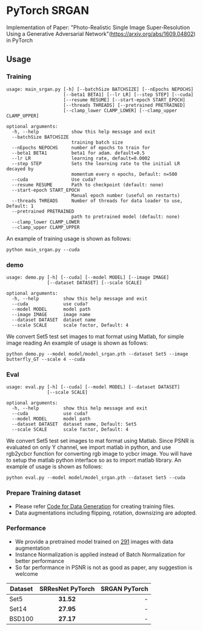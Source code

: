 # PyTorch SRGAN
Implementation of Paper: "Photo-Realistic Single Image Super-Resolution Using a Generative Adversarial Network"(https://arxiv.org/abs/1609.04802) in PyTorch

## Usage
### Training
```
usage: main_srgan.py [-h] [--batchSize BATCHSIZE] [--nEpochs NEPOCHS]
                     [--beta1 BETA1] [--lr LR] [--step STEP] [--cuda]
                     [--resume RESUME] [--start-epoch START_EPOCH]
                     [--threads THREADS] [--pretrained PRETRAINED]
                     [--clamp_lower CLAMP_LOWER] [--clamp_upper CLAMP_UPPER]

optional arguments:
  -h, --help            show this help message and exit
  --batchSize BATCHSIZE
                        training batch size
  --nEpochs NEPOCHS     number of epochs to train for
  --beta1 BETA1         beta1 for adam. default=0.5
  --lr LR               learning rate, default=0.0002
  --step STEP           Sets the learning rate to the initial LR decayed by
                        momentum every n epochs, Default: n=500
  --cuda                Use cuda?
  --resume RESUME       Path to checkpoint (default: none)
  --start-epoch START_EPOCH
                        Manual epoch number (useful on restarts)
  --threads THREADS     Number of threads for data loader to use, Default: 1
  --pretrained PRETRAINED
                        path to pretrained model (default: none)
  --clamp_lower CLAMP_LOWER
  --clamp_upper CLAMP_UPPER

```
An example of training usage is shown as follows:
```
python main_srgan.py --cuda
```

### demo
```
usage: demo.py [-h] [--cuda] [--model MODEL] [--image IMAGE]
               [--dataset DATASET] [--scale SCALE]

optional arguments:
  -h, --help         show this help message and exit
  --cuda             use cuda?
  --model MODEL      model path
  --image IMAGE      image name
  --dataset DATASET  dataset name
  --scale SCALE      scale factor, Default: 4
```
We convert Set5 test set images to mat format using Matlab, for simple image reading
An example of usage is shown as follows:
```
python demo.py --model model/model_srgan.pth --dataset Set5 --image butterfly_GT --scale 4 --cuda
```

### Eval
```
usage: eval.py [-h] [--cuda] [--model MODEL] [--dataset DATASET]
               [--scale SCALE]

optional arguments:
  -h, --help         show this help message and exit
  --cuda             use cuda?
  --model MODEL      model path
  --dataset DATASET  dataset name, Default: Set5
  --scale SCALE      scale factor, Default: 4
```
We convert Set5 test set images to mat format using Matlab. Since PSNR is evaluated on only Y channel, we import matlab in python, and use rgb2ycbcr function for converting rgb image to ycbcr image. You will have to setup the matlab python interface so as to import matlab library. 
An example of usage is shown as follows:
```
python eval.py --model model/model_srgan.pth --dataset Set5 --cuda
```

### Prepare Training dataset
  - Please refer [Code for Data Generation](https://github.com/twtygqyy/pytorch-SRResNet/tree/master/data) for creating training files.
  - Data augmentations including flipping, rotation, downsizing are adopted.

### Performance
  - We provide a pretrained model trained on [291](http://cv.snu.ac.kr/research/VDSR/train_data.zip) images with data augmentation
  - Instance Normalization is applied instead of Batch Normalization for better performance 
  - So far performance in PSNR is not as good as paper, any suggestion is welcome
  
| Dataset        | SRResNet PyTorch          | SRGAN PyTorch|
| ------------- |:-------------:| -----:|
| Set5      | **31.52**      | - |
| Set14     | **27.95**      | - |
| BSD100    | **27.17**      | - |
